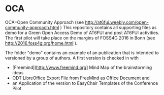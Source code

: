 # OCA
OCA=Open Community Approach (see http://at6fui.weebly.com/open-community-approach.html )
This repository contains all supporting files as demo for a Green Open Access Demo of AT6FUI and post AT6FUI activities. The first pilot will take place on the margins of FOSS4G 2016 in Bonn (see http://2016.foss4g.org/home.html ). 

The folder "demo" contains an example of an publication that is intended to versioned by a group of authors. A first version is checked in with
* [Freemind](http://www.freemind.org] Mind Map of the brainstorming ideas
* ODT LibreOffice Export File from FreeMind as Office Document and
* an Application of the version to EasyChair Templates of the Conference Pilot
